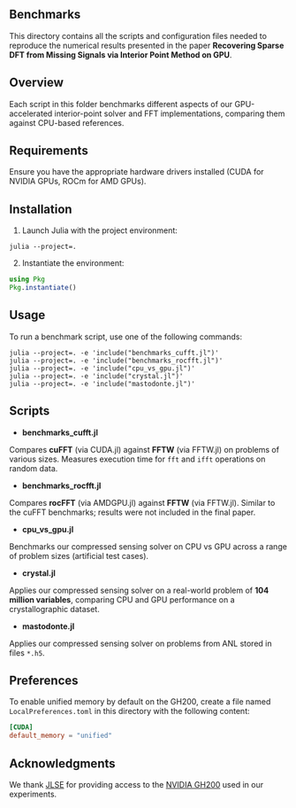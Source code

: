 ## Benchmarks

This directory contains all the scripts and configuration files needed to reproduce the numerical results presented in the paper **Recovering Sparse DFT from Missing Signals via Interior Point Method on GPU**.

## Overview

Each script in this folder benchmarks different aspects of our GPU-accelerated interior-point solver and FFT implementations, comparing them against CPU-based references.

## Requirements

Ensure you have the appropriate hardware drivers installed (CUDA for NVIDIA GPUs, ROCm for AMD GPUs).

## Installation

1. Launch Julia with the project environment:
```shell
julia --project=.
```
2. Instantiate the environment:
```julia
using Pkg
Pkg.instantiate()
```

## Usage

To run a benchmark script, use one of the following commands:
```shell
julia --project=. -e 'include("benchmarks_cufft.jl")'
julia --project=. -e 'include("benchmarks_rocfft.jl")'
julia --project=. -e 'include("cpu_vs_gpu.jl")'
julia --project=. -e 'include("crystal.jl")'
julia --project=. -e 'include("mastodonte.jl")'
```

## Scripts

- **benchmarks_cufft.jl**  

Compares **cuFFT** (via CUDA.jl) against **FFTW** (via FFTW.jl) on problems of various sizes.
Measures execution time for `fft` and `ifft` operations on random data.

- **benchmarks_rocfft.jl**  

Compares **rocFFT** (via AMDGPU.jl) against **FFTW** (via FFTW.jl).
Similar to the cuFFT benchmarks; results were not included in the final paper.

- **cpu_vs_gpu.jl**  
 
 Benchmarks our compressed sensing solver on CPU vs GPU across a range of problem sizes (artificial test cases).

- **crystal.jl**  
 
Applies our compressed sensing solver on a real-world problem of **104 million variables**, comparing CPU and GPU performance on a crystallographic dataset.

- **mastodonte.jl** 

Applies our compressed sensing solver on problems from ANL stored in files `*.h5`.

## Preferences

To enable unified memory by default on the GH200, create a file named `LocalPreferences.toml` in this directory with the following content:

```toml
[CUDA]
default_memory = "unified"
```

## Acknowledgments

We thank [JLSE](https://www.jlse.anl.gov/) for providing access to the [NVIDIA GH200](https://www.jlse.anl.gov/nvidia-gh200) used in our experiments.
